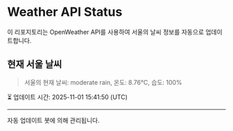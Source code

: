 
# Weather API Status

이 리포지토리는 OpenWeather API를 사용하여 서울의 날씨 정보를 자동으로 업데이트합니다.

## 현재 서울 날씨
> 서울의 현재 날씨: moderate rain, 온도: 8.76°C, 습도: 100%

⏳ 업데이트 시간: 2025-11-01 15:41:50 (UTC)

---
자동 업데이트 봇에 의해 관리됩니다.
